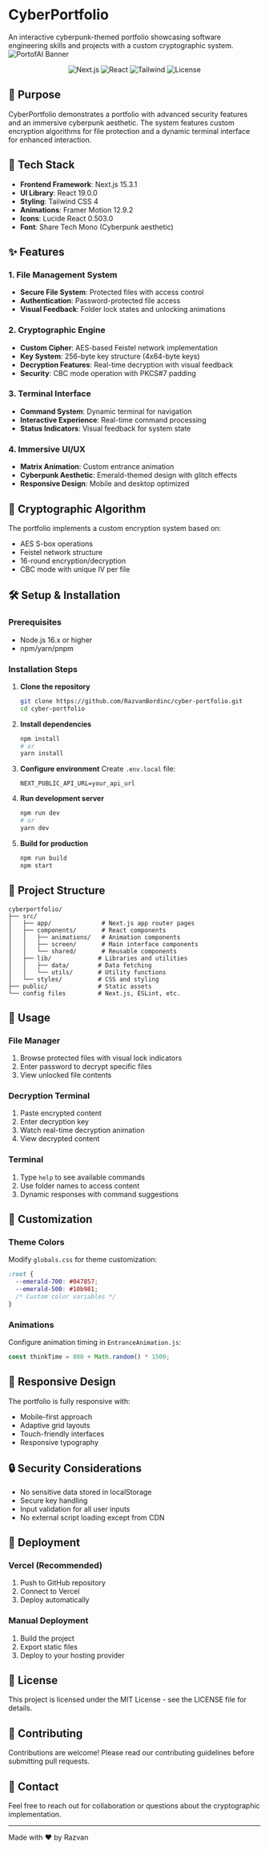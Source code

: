 # CyberPortfolio

An interactive cyberpunk-themed portfolio showcasing software engineering skills and projects with a custom cryptographic system.
![PortofAI Banner](./public/banner.png)

<div align="center">
  <img src="https://img.shields.io/badge/Next.js-15.3.1-black" alt="Next.js" />
  <img src="https://img.shields.io/badge/React-19.0.0-61dafb" alt="React" />
  <img src="https://img.shields.io/badge/Tailwind-4.0-38bdf8" alt="Tailwind" />
  <img src="https://img.shields.io/badge/License-MIT-green" alt="License" />
</div>

## 🎯 Purpose

CyberPortfolio demonstrates a portfolio with advanced security features and an immersive cyberpunk aesthetic. The system features custom encryption algorithms for file protection and a dynamic terminal interface for enhanced interaction.

## 🚀 Tech Stack

- **Frontend Framework**: Next.js 15.3.1
- **UI Library**: React 19.0.0
- **Styling**: Tailwind CSS 4
- **Animations**: Framer Motion 12.9.2
- **Icons**: Lucide React 0.503.0
- **Font**: Share Tech Mono (Cyberpunk aesthetic)

## ✨ Features

### 1. File Management System

- **Secure File System**: Protected files with access control
- **Authentication**: Password-protected file access
- **Visual Feedback**: Folder lock states and unlocking animations

### 2. Cryptographic Engine

- **Custom Cipher**: AES-based Feistel network implementation
- **Key System**: 256-byte key structure (4x64-byte keys)
- **Decryption Features**: Real-time decryption with visual feedback
- **Security**: CBC mode operation with PKCS#7 padding

### 3. Terminal Interface

- **Command System**: Dynamic terminal for navigation
- **Interactive Experience**: Real-time command processing
- **Status Indicators**: Visual feedback for system state

### 4. Immersive UI/UX

- **Matrix Animation**: Custom entrance animation
- **Cyberpunk Aesthetic**: Emerald-themed design with glitch effects
- **Responsive Design**: Mobile and desktop optimized

## 🔐 Cryptographic Algorithm

The portfolio implements a custom encryption system based on:

- AES S-box operations
- Feistel network structure
- 16-round encryption/decryption
- CBC mode with unique IV per file

## 🛠️ Setup & Installation

### Prerequisites

- Node.js 16.x or higher
- npm/yarn/pnpm

### Installation Steps

1. **Clone the repository**

   ```bash
   git clone https://github.com/RazvanBordinc/cyber-portfolio.git
   cd cyber-portfolio
   ```

2. **Install dependencies**

   ```bash
   npm install
   # or
   yarn install
   ```

3. **Configure environment**
   Create `.env.local` file:

   ```env
   NEXT_PUBLIC_API_URL=your_api_url
   ```

4. **Run development server**

   ```bash
   npm run dev
   # or
   yarn dev
   ```

5. **Build for production**
   ```bash
   npm run build
   npm start
   ```

## 📁 Project Structure

```
cyberportfolio/
├── src/
│   ├── app/              # Next.js app router pages
│   ├── components/       # React components
│   │   ├── animations/   # Animation components
│   │   ├── screen/       # Main interface components
│   │   └── shared/       # Reusable components
│   ├── lib/             # Libraries and utilities
│   │   ├── data/        # Data fetching
│   │   └── utils/       # Utility functions
│   └── styles/          # CSS and styling
├── public/              # Static assets
└── config files         # Next.js, ESLint, etc.
```

## 🔧 Usage

### File Manager

1. Browse protected files with visual lock indicators
2. Enter password to decrypt specific files
3. View unlocked file contents

### Decryption Terminal

1. Paste encrypted content
2. Enter decryption key
3. Watch real-time decryption animation
4. View decrypted content

### Terminal

1. Type `help` to see available commands
2. Use folder names to access content
3. Dynamic responses with command suggestions

## 🎨 Customization

### Theme Colors

Modify `globals.css` for theme customization:

```css
:root {
  --emerald-700: #047857;
  --emerald-500: #10b981;
  /* Custom color variables */
}
```

### Animations

Configure animation timing in `EntranceAnimation.js`:

```javascript
const thinkTime = 800 + Math.random() * 1500;
```

## 📱 Responsive Design

The portfolio is fully responsive with:

- Mobile-first approach
- Adaptive grid layouts
- Touch-friendly interfaces
- Responsive typography

## 🔒 Security Considerations

- No sensitive data stored in localStorage
- Secure key handling
- Input validation for all user inputs
- No external script loading except from CDN

## 🚀 Deployment

### Vercel (Recommended)

1. Push to GitHub repository
2. Connect to Vercel
3. Deploy automatically

### Manual Deployment

1. Build the project
2. Export static files
3. Deploy to your hosting provider

## 📄 License

This project is licensed under the MIT License - see the LICENSE file for details.

## 🤝 Contributing

Contributions are welcome! Please read our contributing guidelines before submitting pull requests.

## 📧 Contact

Feel free to reach out for collaboration or questions about the cryptographic implementation.

---

Made with ❤️ by Razvan
